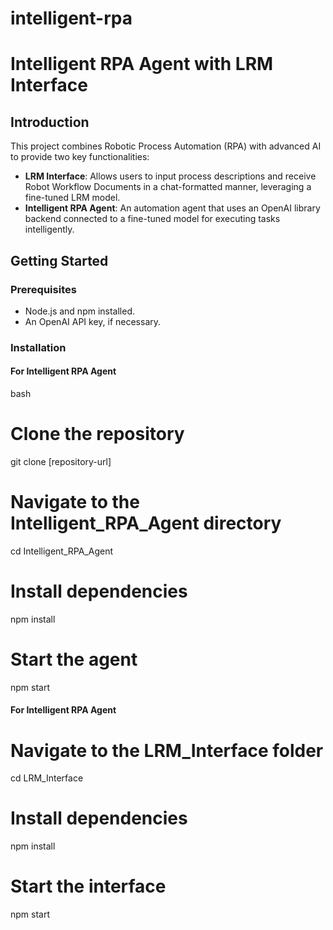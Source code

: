 # intelligent-rpa


#  Intelligent RPA Agent with LRM Interface

## Introduction

This project combines Robotic Process Automation (RPA) with advanced AI to provide two key functionalities:
- **LRM Interface**: Allows users to input process descriptions and receive Robot Workflow Documents in a chat-formatted manner, leveraging a fine-tuned LRM model.
- **Intelligent RPA Agent**: An automation agent that uses an OpenAI library backend connected to a fine-tuned model for executing tasks intelligently.

## Getting Started

### Prerequisites

- Node.js and npm installed.
- An OpenAI API key, if necessary.

### Installation

#### For Intelligent RPA Agent

bash
# Clone the repository
git clone [repository-url]

# Navigate to the Intelligent_RPA_Agent directory
cd Intelligent_RPA_Agent

# Install dependencies
npm install

# Start the agent
npm start 

#### For Intelligent RPA Agent

# Navigate to the LRM_Interface folder
cd LRM_Interface

# Install dependencies
npm install

# Start the interface
npm start

